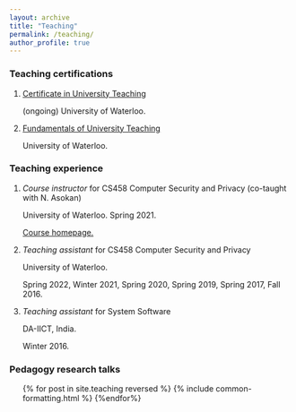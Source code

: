 ```yaml
---
layout: archive
title: "Teaching"
permalink: /teaching/
author_profile: true
---
```


<h3>Teaching certifications</h3>
<ol>
  <li class="list_item">
  <p>
    <a href = "https://uwaterloo.ca/centre-for-teaching-excellence/support-graduate-students/certificate-university-teaching">
      <span style="text-decoration: underline">Certificate in University Teaching</span>
    </a>
  </p>
  <p>
    <span>(ongoing) University of Waterloo.</span>
  </p>
  </li>
  <li class="list_item">
  <p>
    <a href = "https://uwaterloo.ca/centre-for-teaching-excellence/support-graduate-students/fundamentals-university-teaching-program/">
      <span style="text-decoration: underline">Fundamentals of University Teaching</span>
    </a>
  </p>
  <p>
    <span>University of Waterloo.</span>
  </p>
  </li>
</ol>

<h3>Teaching experience</h3>
<ol>
  <li class="list_item">
  <span style="font-style: italic">
    Course instructor 
  </span>
  <span>
    for CS458 Computer Security and Privacy (co-taught with N. Asokan)
  </span>
  <p>University of Waterloo. Spring 2021.</p>
  <a href = "https://crysp.uwaterloo.ca/courses/cs458/S21-material/">
    <p>Course homepage.</p>
  </a>
  </li>

  <li class="list_item">
  <span style="font-style: italic">
    Teaching assistant 
  </span>
  <span>
    for CS458 Computer Security and Privacy
  </span>
  <p>University of Waterloo. </p>
  <p>Spring 2022, Winter 2021, Spring 2020, Spring 2019, Spring 2017, Fall 2016.</p>
  </li>

  <li class="list_item">
  <span style="font-style: italic">
    Teaching assistant 
  </span>
  <span>
    for System Software
  </span>
  <p>DA-IICT, India. </p>
  <p>Winter 2016.</p>
  </li>
</ol>

<h3>Pedagogy research talks</h3>

<ol>
{% for post in site.teaching reversed %}
{% include common-formatting.html %}
{%endfor%}

</ol>